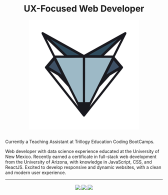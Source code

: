 <div align="center">
 <h1>UX-Focused Web Developer</h1>
</div>

<div align='center'>
<img align="center" src="https://github.com/MatthewKaus/react-portfolio/blob/main/src/assets/images/foxKritaNoBack-medium.png" />
</div>

<br />


Currently a Teaching Assistant at Trillogy Education Coding BootCamps.

Web developer with data science experience educated at the University of New Mexico. Recently earned a certificate in full-stack
web development from the University of Arizona, with knowledge in JavaScript, CSS, and ReactJS. Excited to develop responsive and
dynamic websites, with a clean and modern user experience.


 <hr />
 
 <div align='center'>
<a href="mailto:matthewkausfox@gmail.com">
  <img align="center" src="https://img.shields.io/badge/Gmail-D14836?style=for-the-badge&logo=gmail&logoColor=white" />
</a>
<a href="https://www.linkedin.com/in/matthewpkaus">
  <img align="center" src="https://img.shields.io/badge/LinkedIn-0077B5?style=for-the-badge&logo=linkedin&logoColor=white" />
</a>
<a href="https://matthewkaus.netlify.app/">
  <img align="center" src="https://img.shields.io/badge/PortFolio-%23000000.svg?style=for-the-badge&logo=netlify&logoColor=#00C7B7" />
</a>
</div>
